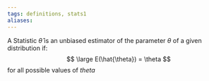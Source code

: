 ```yaml
---
tags: definitions, stats1 
aliases:
---
```

A Statistic $\hat{\theta}$ is an unbiased estimator of the parameter $\theta$ of a given distribution if: 
$$ \large
E(\hat{\theta}) = \theta
$$
for all possible values of $theta$